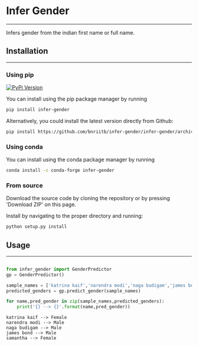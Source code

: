 # Infer Gender
---

Infers gender from the indian first name or full name.



## Installation
---
### Using pip
[![PyPi Version](https://badge.fury.io/py/infer-gender.svg)](https://pypi.org/project/infer-gender/)

You can install using the pip package manager by running
```sh
pip install infer-gender
```

Alternatively, you could install the latest version directly from Github:
```sh
pip install https://github.com/bnriitb/infer-gender/infer-gender/archive/master.zip
```

### Using conda

You can install using the conda package manager by running
```sh
conda install -c conda-forge infer-gender
```
### From source

Download the source code by cloning the repository or by pressing 'Download ZIP' on this page.

Install by navigating to the proper directory and running:
```sh
python setup.py install
```


## Usage
---

```python

from infer_gender import GenderPredictor
gp = GenderPredictor()

sample_names = ['katrina kaif','narendra modi','naga budigam','james bond','samantha']
predicted_genders = gp.predict_gender(sample_names)

for name,pred_gender in zip(sample_names,predicted_genders):
    print('{} --> {}'.format(name,pred_gender))
```

```text
katrina kaif --> Female
narendra modi --> Male
naga budigam --> Male
james bond --> Male
samantha --> Female

```
